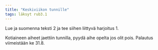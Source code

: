```yaml
---
title: "Keskiviikon tunnille"
tags: läksyt rub3.1
---
```


Lue ja suomenna teksti 2 ja tee siihen liittyvä harjoitus 1. 

Kotiaineen aiheet jaettiin tunnilla, pyydä aihe opelta jos olit pois. Palautus viimeistään ke 31.8.

